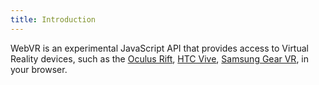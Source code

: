 ```yaml
---
title: Introduction
---
```


WebVR is an experimental JavaScript API that provides access to Virtual Reality devices, such as the [Oculus Rift](https://www3.oculus.com/rift/), [HTC Vive](https://www.vive.com/), [Samsung Gear VR](http://www.samsung.com/global/galaxy/gear-vr/), in your browser.
